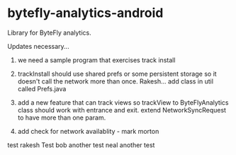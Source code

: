 bytefly-analytics-android
=========================

Library for ByteFly analytics.

Updates necessary...

1. we need a sample program that exercises track install

2. trackInstall should use shared prefs or some persistent storage so it doesn't 
call the network more than once. Rakesh... add class in util called Prefs.java

3. add a new feature that can track views so trackView to ByteFlyAnalytics class should
work with entrance and exit. extend NetworkSyncRequest to have more than one param.

4. add check for network availablity - mark morton




test
rakesh Test
bob another test
neal another test
